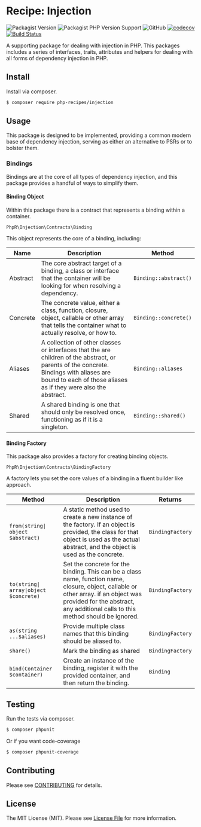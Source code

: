# Recipe: Injection

![Packagist Version](https://img.shields.io/packagist/v/php-recipes/injection)
![Packagist PHP Version Support](https://img.shields.io/packagist/php-v/php-recipes/injection)
![GitHub](https://img.shields.io/github/license/php-recipes/injection)
[![codecov](https://codecov.io/gh/php-recipes/injection/branch/main/graph/badge.svg?token=FHJ41NQMTA)](https://codecov.io/gh/php-recipes/injection)
[![Build Status](https://travis-ci.com/php-recipes/injection.svg?branch=main)](https://travis-ci.com/php-recipes/injection)

A supporting package for dealing with injection in PHP. This packages includes a series of interfaces, traits,
attributes and helpers for dealing with all forms of dependency injection in PHP.

## Install

Install via composer.

```bash
$ composer require php-recipes/injection
```

## Usage

This package is designed to be implemented, providing a common modern base of dependency injection, serving as either an
alternative to PSRs or to bolster them.

### Bindings

Bindings are at the core of all types of dependency injection, and this package provides a handful of ways to simplify
them.

#### Binding Object

Within this package there is a contract that represents a binding within a container.

```
PhpR\Injection\Contracts\Binding
```

This object represents the core of a binding, including:

| Name     | Description                                                                                                                                                                                                | Method                |
|----------|------------------------------------------------------------------------------------------------------------------------------------------------------------------------------------------------------------|-----------------------|
| Abstract | The core abstract target of a binding, a class or interface that the container will be looking for when resolving a dependency.                                                                            | `Binding::abstract()` |
| Concrete | The concrete value, either a class, function, closure, object, callable or other array that tells the container what to actually resolve, or how to.                                                       | `Binding::concrete()` |
| Aliases  | A collection of other classes or interfaces that the are children of the abstract, or parents of the concrete. Bindings with aliases are bound to each of those aliases as if they were also the abstract. | `Binding::aliases`    |
| Shared   | A shared binding is one that should only be resolved once, functioning as if it is a singleton.                                                                                                            | `Binding::shared()`   |

#### Binding Factory

This package also provides a factory for creating binding objects.

```
PhpR\Injection\Contracts\BindingFactory
```

A factory lets you set the core values of a binding in a fluent builder like approach.

| Method                       | Description                                                                                              | Returns                                                                                                                                                                                  |
|------------------------------|----------------------------------------------------------------------------------------------------------|------------------------------------------------------------------------------------------------------------------------------------------------------------------------------------------|
| `from(string\| object $abstract)`                                                                                       | A static method used to create a new instance of the factory. If an object is provided, the class for that object is used as the actual abstract, and the object is used as the concrete. | `BindingFactory`        |
| `to(string\| array\|object $concrete)`                                                                                                                                                                        | Set the concrete for the binding. This can be a class name, function name, closure, object, callable or other array. if an object was provided for the abstract, any additional calls to this method should be ignored.            | `BindingFactory`        |
| `as(string ...$aliases)`     | Provide multiple class names that this binding should be aliased to.                                     | `BindingFactory`                                                                                                                                                                         |
| `share()`                    | Mark the binding as shared                                                                               | `BindingFactory`                                                                                                                                                                         |
| `bind(Container $container)` | Create an instance of the binding, register it with the provided container, and then return the binding. | `Binding`                                                                                                                                                                                |



## Testing

Run the tests via composer.

```bash
$ composer phpunit
```

Or if you want code-coverage

```bash
$ composer phpunit-coverage
```

## Contributing

Please see [CONTRIBUTING](CONTRIBUTING.md) for details.

## License

The MIT License (MIT). Please see [License File](https://github.com/php-recipes/injection/blob/master/LICENSE.md) for
more information.